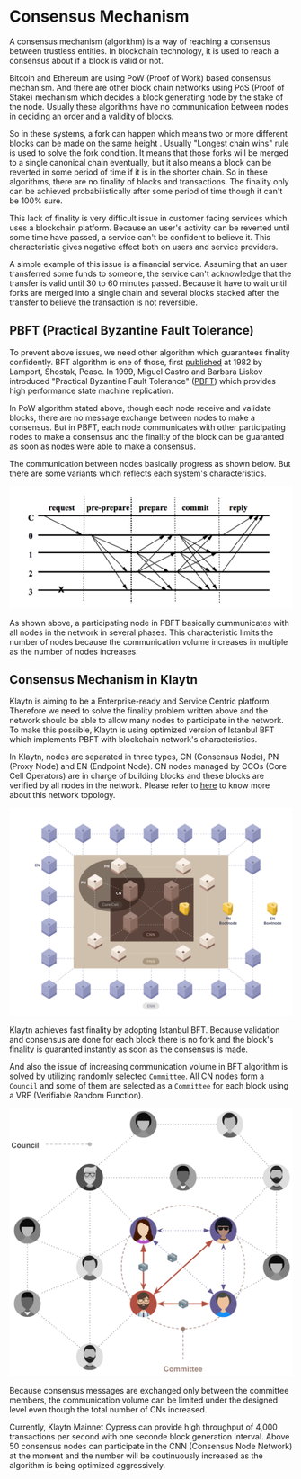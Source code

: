 # Consensus Mechanism

A consensus mechanism (algorithm) is a way of reaching a consensus between trustless entities. In blockchain technology, it is used to reach a consensus about if a block is valid or not. 

Bitcoin and Ethereum are using PoW (Proof of Work) based consensus mechanism. And there are other block chain networks using PoS (Proof of Stake) mechanism which decides a block generating node by the stake of the node. Usually these algorithms have no communication between nodes in deciding an order and a validity of blocks. 

So in these systems, a fork can happen which means two or more different blocks can be made on the same height . Usually "Longest chain wins" rule is used to solve the fork condition. It means that those forks will be merged to a single canonical chain eventually, but it also means a block can be reverted in some period of time if it is in the shorter chain. So in these algorithms, there are no finality of blocks and transactions. The finality only can be achieved probabilistically after some period of time though it can't be 100% sure.

This lack of finality is very difficult issue in customer facing services which uses a blockchain platform. Because an user's activity can be reverted until some time have passed, a service can't be confident to believe it. This characteristic gives negative effect both on users and service providers. 

A simple example of this issue is a financial service. Assuming that an user transferred some funds to someone, the service can't acknowledge that the transfer is valid until 30 to 60 minutes passed. Because it have to wait until forks are merged into a single chain and several blocks stacked after the transfer to believe the transaction is not reversible.

## PBFT (Practical Byzantine Fault Tolerance) 
To prevent above issues, we need other algorithm which guarantees finality confidently. BFT algorithm is one of those, first [published](https://dl.acm.org/citation.cfm?doid=357172.357176) at 1982 by Lamport, Shostak, Pease. In 1999, Miguel Castro and Barbara Liskov introduced "Practical Byzantine Fault Tolerance" ([PBFT](http://www.pmg.csail.mit.edu/papers/bft-tocs.pdf)) which provides high performance state machine replication.

In PoW algorithm stated above, though each node receive and validate blocks, there are no message exchange between nodes to make a consensus. But in PBFT, each node communicates with other participating nodes to make a consensus and the finality of the block can be guaranted as soon as nodes were able to make a consensus.

The communication between nodes basically progress as shown below. But there are some variants which reflects each system's characteristics.

![PBFT message flow](../images/pbft.png)

As shown above, a participating node in PBFT basically cummunicates with all nodes in the network in several phases. This characteristic limits the number of nodes because the communication volume increases in multiple as the number of nodes increases.

## Consensus Mechanism in Klaytn
Klaytn is aiming to be a Enterprise-ready and Service Centric platform. Therefore we need to solve the finality problem written above and the network should be able to allow many nodes to participate in the network. To make this possible, Klaytn is using optimized version of Istanbul BFT which implements PBFT with blockchain network's characteristics.

In Klaytn, nodes are separated in three types, CN (Consensus Node), PN (Proxy Node) and EN (Endpoint Node). CN nodes managed by CCOs (Core Cell Operators) are in charge of building blocks and these blocks are verified by all nodes in the network. Please refer to [here]() to know more about this network topology.

![Network topology](../images/klaytn_network_node.png)

Klaytn achieves fast finality by adopting Istanbul BFT. Because validation and consensus are done for each block there is no fork and the block's finality is guaranted instantly as soon as the consensus is made. 

And also the issue of increasing communication volume in BFT algorithm is solved by utilizing randomly selected `Committee`. All CN nodes form a `Council` and some of them are selected as a `Committee` for each block using a VRF (Verifiable Random Function).

![Concept of council and committee](../images/council-committee.png)

Because consensus messages are exchanged only between the committee members, the communication volume can be limited under the designed level even though the total number of CNs increased.

Currently, Klaytn Mainnet Cypress can provide high throughput of 4,000 transactions per second with one seconde block generation interval. Above 50 consensus nodes can participate in the CNN (Consensus Node Network) at the moment and the number will be coutinuously increased as the algorithm is being optimized aggressively.
